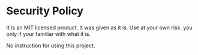 # Security Policy

It is an MIT licensed product. It was given as it is.
Use at your own risk. you only if your familiar with what it is.

No instruction for using this project.
